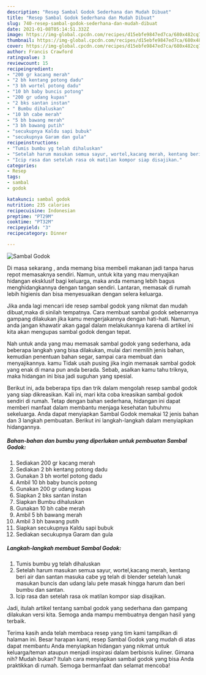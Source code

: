 ```yaml
---
description: "Resep Sambal Godok Sederhana dan Mudah Dibuat"
title: "Resep Sambal Godok Sederhana dan Mudah Dibuat"
slug: 740-resep-sambal-godok-sederhana-dan-mudah-dibuat
date: 2021-01-08T05:14:51.332Z
image: https://img-global.cpcdn.com/recipes/d15ebfe9847ed7ca/680x482cq70/sambal-godok-foto-resep-utama.jpg
thumbnail: https://img-global.cpcdn.com/recipes/d15ebfe9847ed7ca/680x482cq70/sambal-godok-foto-resep-utama.jpg
cover: https://img-global.cpcdn.com/recipes/d15ebfe9847ed7ca/680x482cq70/sambal-godok-foto-resep-utama.jpg
author: Francis Crawford
ratingvalue: 3
reviewcount: 15
recipeingredient:
- "200 gr kacang merah"
- "2 bh kentang potong dadu"
- "3 bh wortel potong dadu"
- "10 bh baby buncis potong"
- "200 gr udang kupas"
- "2 bks santan instan"
- " Bumbu dihaluskan"
- "10 bh cabe merah"
- "5 bh bawang merah"
- "3 bh bawang putih"
- "secukupnya Kaldu sapi bubuk"
- "secukupnya Garam dan gula"
recipeinstructions:
- "Tumis bumbu yg telah dihaluskan"
- "Setelah harum masukan semua sayur, wortel,kacang merah, kentang beri air dan santan masuka cabe yg telah di blender setelah lunak masukan buncis dan udang lalu pete masak hingga harum dan beri bumbu dan santan."
- "Icip rasa dan setelah rasa ok matilan kompor siap disajikan."
categories:
- Resep
tags:
- sambal
- godok

katakunci: sambal godok 
nutrition: 235 calories
recipecuisine: Indonesian
preptime: "PT29M"
cooktime: "PT32M"
recipeyield: "3"
recipecategory: Dinner

---
```



![Sambal Godok](https://img-global.cpcdn.com/recipes/d15ebfe9847ed7ca/680x482cq70/sambal-godok-foto-resep-utama.jpg)

Di masa  sekarang , anda memang bisa membeli makanan jadi tanpa harus repot memasaknya sendiri. Namun, untuk kita yang mau menyajikan hidangan eksklusif bagi keluarga, maka anda memang lebih bagus menghidangkannya dengan tangan sendiri. Lantaran, memasak di rumah lebih higienis dan bisa menyesuaikan dengan selera keluarga.

Jika anda lagi mencari ide resep sambal godok yang nikmat dan mudah dibuat,maka di sinilah tempatnya. Cara membuat sambal godok  sebenarnya gampang dilakukan jika kamu mengerjakannya dengan hati-hati. Namun, anda jangan khawatir akan gagal dalam melakukannya 
karena di artikel ini kita akan mengupas sambal godok dengan tepat.  



Nah untuk anda yang mau memasak sambal godok yang sederhana, ada beberapa langkah yang bisa dilakukan, mulai dari memilih jenis bahan, kemudian penentuan bahan segar, sampai cara membuat dan menyajikannya. kamu Tidak usah pusing jika ingin memasak sambal godok yang enak di mana pun anda berada. Sebab, asalkan kamu  tahu triknya, maka hidangan ini bisa jadi suguhan yang spesial.

Berikut ini, ada beberapa tips dan trik dalam mengolah resep sambal godok yang siap dikreasikan. Kali ini, mari kita coba kreasikan sambal godok sendiri di rumah. Tetap dengan bahan sederhana, hidangan ini dapat memberi manfaat dalam membantu menjaga kesehatan tubuhmu sekeluarga. Anda dapat menyiapkan Sambal Godok memakai 12 jenis bahan dan 3 langkah pembuatan. Berikut ini langkah-langkah dalam menyiapkan hidangannya.

<!--inarticleads1-->

##### Bahan-bahan dan bumbu yang diperlukan untuk pembuatan Sambal Godok:

1. Sediakan 200 gr kacang merah
1. Sediakan 2 bh kentang potong dadu
1. Gunakan 3 bh wortel potong dadu
1. Ambil 10 bh baby buncis potong
1. Gunakan 200 gr udang kupas
1. Siapkan 2 bks santan instan
1. Siapkan  Bumbu dihaluskan
1. Gunakan 10 bh cabe merah
1. Ambil 5 bh bawang merah
1. Ambil 3 bh bawang putih
1. Siapkan secukupnya Kaldu sapi bubuk
1. Sediakan secukupnya Garam dan gula




<!--inarticleads2-->

##### Langkah-langkah membuat Sambal Godok:

1. Tumis bumbu yg telah dihaluskan
1. Setelah harum masukan semua sayur, wortel,kacang merah, kentang beri air dan santan masuka cabe yg telah di blender setelah lunak masukan buncis dan udang lalu pete masak hingga harum dan beri bumbu dan santan.
1. Icip rasa dan setelah rasa ok matilan kompor siap disajikan.




Jadi, itulah artikel tentang  sambal godok  yang sederhana dan gampang dilakukan versi kita. Semoga anda mampu membuatnya dengan hasil yang terbaik. 

Terima kasih anda telah membaca resep yang tim kami tampilkan di halaman ini. Besar harapan kami, resep  Sambal Godok yang mudah di atas dapat membantu Anda menyiapkan hidangan yang nikmat untuk keluarga/teman ataupun menjadi inspirasi dalam berbisnis kuliner. Gimana nih? Mudah bukan? Itulah cara menyiapkan sambal godok yang bisa Anda praktikkan di rumah. Semoga bermanfaat dan selamat mencoba!

